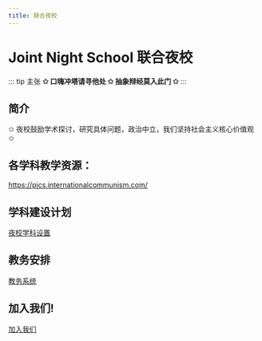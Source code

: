 ```yaml
---
title: 联合夜校
---
```


# Joint Night School 联合夜校

::: tip 主张
**✩ 口嗨冲塔请寻他处 ✩ 抽象辩经莫入此门 ✩**
:::

## 简介

✩ 夜校鼓励学术探讨，研究具体问题，政治中立，我们坚持社会主义核心价值观 ✩

## 各学科教学资源：

https://pics.internationalcommunism.com/

## 学科建设计划

[夜校学科设置](/archives/plan.html)


## 教务安排

[教务系统](/archives/plan.html)


## 加入我们!

[加入我们](/join.html)
